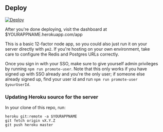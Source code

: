## Deploy

[![Deploy](https://www.herokucdn.com/deploy/button.svg)](https://heroku.com/deploy)

After you're done deploying, visit the dashboard at $YOURAPPNAME.herokuapp.com/app

This is a basic 12-factor node app, so you could also just run it on your server directly with `pm2`. If you're hosting on your own environment, take care to configure the Redis and Postgres URLs correctly.

Once you sign in with your SSO, make sure to give yourself admin privileges by running `npm run promote-user`. Note that this only works if you have signed up with SSO already and you're the only user; if someone else already signed up, find your user id and run `npm run promote-user $yourUserId`.

### Updating Heroku source for the server

In your clone of this repo, run:

    heroku git:remote -a $YOURAPPNAME
    git fetch origin vX.Y.Z
    git push heroku master
